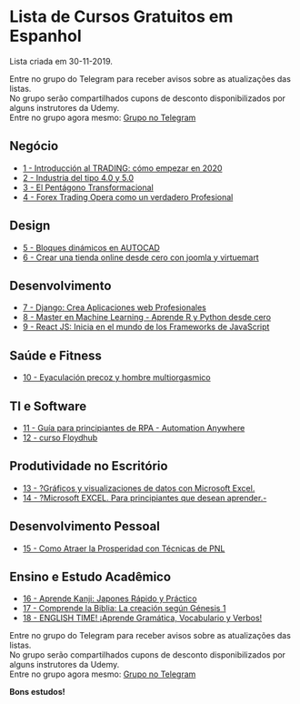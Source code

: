 # Lista de Cursos Gratuitos em Espanhol

Lista criada em 30-11-2019.

Entre no grupo do Telegram para receber avisos sobre as atualizações das listas.  
No grupo serão compartilhados cupons de desconto disponibilizados por alguns instrutores da Udemy.  
Entre no grupo agora mesmo: [Grupo no Telegram](http://bit.ly/2UvKbVX)


## Negócio
 - [ 1 - Introducción al TRADING: cómo empezar en 2020](https://www.udemy.com/course/introduccion-al-trading-como-empezar-en-2020/?deal_code=UDEAFFBFS19&ranMID=39197&ranEAID=FYTGsFWqJEA&ranSiteID=FYTGsFWqJEA-Ao18Exfyss.WPQkGbRxGJA&LSNPUBID=FYTGsFWqJEA)
 - [ 2 - Industria del tipo 4.0 y 5.0](https://www.udemy.com/course/industria-del-tipo-40-y-50/?deal_code=UDEAFFBFS19&ranMID=39197&ranEAID=FYTGsFWqJEA&ranSiteID=FYTGsFWqJEA-Ao18Exfyss.WPQkGbRxGJA&LSNPUBID=FYTGsFWqJEA)
 - [ 3 - El Pentágono Transformacional](https://www.udemy.com/course/el-pentagono-transformacional/?deal_code=UDEAFFBFS19&ranMID=39197&ranEAID=FYTGsFWqJEA&ranSiteID=FYTGsFWqJEA-Ao18Exfyss.WPQkGbRxGJA&LSNPUBID=FYTGsFWqJEA)
 - [ 4 - Forex Trading Opera como un verdadero Profesional](https://www.udemy.com/course/forex-trading-opera-como-un-verdadero-profesional/?deal_code=UDEAFFBFS19&ranMID=39197&ranEAID=FYTGsFWqJEA&ranSiteID=FYTGsFWqJEA-Ao18Exfyss.WPQkGbRxGJA&LSNPUBID=FYTGsFWqJEA)


## Design
 - [ 5 - Bloques dinámicos en AUTOCAD](https://www.udemy.com/course/bloques_dinamicos_en_autocad_2020/?deal_code=UDEAFFBFS19&ranMID=39197&ranEAID=FYTGsFWqJEA&ranSiteID=FYTGsFWqJEA-Ao18Exfyss.WPQkGbRxGJA&LSNPUBID=FYTGsFWqJEA)
 - [ 6 - Crear una tienda online desde cero con joomla y virtuemart](https://www.udemy.com/course/crear-una-tienda-online-desde-cero-con-joomla-y-virtuemart/?deal_code=UDEAFFBFS19&ranMID=39197&ranEAID=FYTGsFWqJEA&ranSiteID=FYTGsFWqJEA-Ao18Exfyss.WPQkGbRxGJA&LSNPUBID=FYTGsFWqJEA)


## Desenvolvimento
 - [ 7 - Django: Crea Aplicaciones web Profesionales](https://www.udemy.com/course/aplicaciones-web-django-jairo-galeas/?deal_code=UDEAFFBFS19&ranMID=39197&ranEAID=FYTGsFWqJEA&ranSiteID=FYTGsFWqJEA-Ao18Exfyss.WPQkGbRxGJA&LSNPUBID=FYTGsFWqJEA)
 - [ 8 - Master en Machine Learning - Aprende R y Python desde cero](https://www.udemy.com/course/master-en-machine-learning/?deal_code=UDEAFFBFS19&ranMID=39197&ranEAID=FYTGsFWqJEA&ranSiteID=FYTGsFWqJEA-Ao18Exfyss.WPQkGbRxGJA&LSNPUBID=FYTGsFWqJEA)
 - [ 9 - React JS: Inicia en el mundo de los Frameworks de JavaScript](https://www.udemy.com/course/react-js-inicia-en-el-mundo-de-los-frameworks-de-javascript/?deal_code=UDEAFFBFS19&ranMID=39197&ranEAID=FYTGsFWqJEA&ranSiteID=FYTGsFWqJEA-Ao18Exfyss.WPQkGbRxGJA&LSNPUBID=FYTGsFWqJEA)


## Saúde e Fitness
 - [ 10 - Eyaculación precoz y hombre multiorgasmico](https://www.udemy.com/course/eyaculacion-precoz-y-hombre-multiorgasmico/?deal_code=UDEAFFBFS19&ranMID=39197&ranEAID=FYTGsFWqJEA&ranSiteID=FYTGsFWqJEA-Ao18Exfyss.WPQkGbRxGJA&LSNPUBID=FYTGsFWqJEA)


## TI e Software
 - [ 11 - Guía para principiantes de RPA - Automation Anywhere](https://www.udemy.com/course/guia-para-principiantes-de-rpa-automation-anywhere/?deal_code=UDEAFFBFS19&ranMID=39197&ranEAID=FYTGsFWqJEA&ranSiteID=FYTGsFWqJEA-Ao18Exfyss.WPQkGbRxGJA&LSNPUBID=FYTGsFWqJEA)
 - [ 12 - curso Floydhub](https://www.udemy.com/course/curso-floydhub/?deal_code=UDEAFFBFS19&ranMID=39197&ranEAID=FYTGsFWqJEA&ranSiteID=FYTGsFWqJEA-Ao18Exfyss.WPQkGbRxGJA&LSNPUBID=FYTGsFWqJEA)


## Produtividade no Escritório
 - [ 13 - ?Gráficos y visualizaciones de datos con Microsoft Excel.](https://www.udemy.com/course/graficos-y-visualizaciones-de-datos-con-microsoft-excel-alvaro-ospina/?deal_code=UDEAFFBFS19&ranMID=39197&ranEAID=FYTGsFWqJEA&ranSiteID=FYTGsFWqJEA-Ao18Exfyss.WPQkGbRxGJA&LSNPUBID=FYTGsFWqJEA)
 - [ 14 - ?Microsoft EXCEL. Para principiantes que desean aprender.-](https://www.udemy.com/course/microsoft-excel-alvaro-chirou-ospina-achirou-2020/?deal_code=UDEAFFBFS19&ranMID=39197&ranEAID=FYTGsFWqJEA&ranSiteID=FYTGsFWqJEA-Ao18Exfyss.WPQkGbRxGJA&LSNPUBID=FYTGsFWqJEA)


## Desenvolvimento Pessoal
 - [ 15 - Como Atraer la Prosperidad con Técnicas de PNL](https://www.udemy.com/course/como-atraer-la-prosperidad-con-tecnicas-de-pnl/?deal_code=UDEAFFBFS19&ranMID=39197&ranEAID=FYTGsFWqJEA&ranSiteID=FYTGsFWqJEA-Ao18Exfyss.WPQkGbRxGJA&LSNPUBID=FYTGsFWqJEA)


## Ensino e Estudo Acadêmico
 - [ 16 - Aprende Kanji: Japones Rápido y Práctico](https://www.udemy.com/course/aprende-kanji-japones-rapido-y-practico/?deal_code=UDEAFFBFS19&ranMID=39197&ranEAID=FYTGsFWqJEA&ranSiteID=FYTGsFWqJEA-Ao18Exfyss.WPQkGbRxGJA&LSNPUBID=FYTGsFWqJEA)
 - [ 17 - Comprende la Biblia: La creación según Génesis 1](https://www.udemy.com/course/comprende-la-biblia-la-creacion-segun-genesis-1/?deal_code=UDEAFFBFS19&ranMID=39197&ranEAID=FYTGsFWqJEA&ranSiteID=FYTGsFWqJEA-Ao18Exfyss.WPQkGbRxGJA&LSNPUBID=FYTGsFWqJEA)
 - [ 18 - ENGLISH TIME! ¡Aprende Gramática, Vocabulario y Verbos!](https://www.udemy.com/course/ingles-total-mas-50-clases-de-ingles-intensivo/?deal_code=UDEAFFBFS19&ranMID=39197&ranEAID=FYTGsFWqJEA&ranSiteID=FYTGsFWqJEA-Ao18Exfyss.WPQkGbRxGJA&LSNPUBID=FYTGsFWqJEA)


Entre no grupo do Telegram para receber avisos sobre as atualizações das listas.  
No grupo serão compartilhados cupons de desconto disponibilizados por alguns instrutores da Udemy.  
Entre no grupo agora mesmo: [Grupo no Telegram](http://bit.ly/2UvKbVX)


**Bons estudos!**
